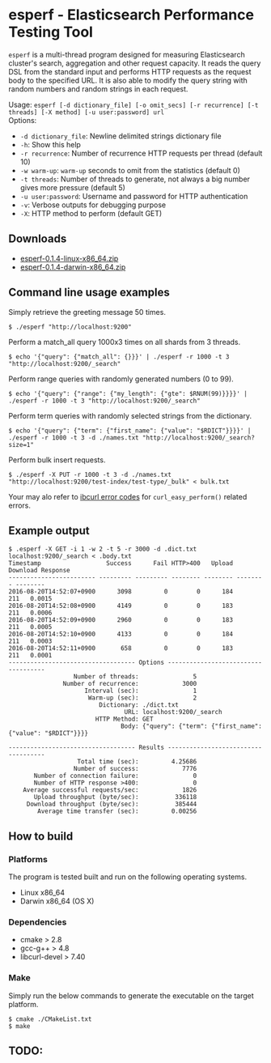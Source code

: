 # esperf - Elasticsearch Performance Testing Tool 

`esperf` is a multi-thread program designed for measuring Elasticsearch cluster's search, aggregation and other request capacity.
It reads the query DSL from the standard input and performs HTTP requests as the request body to the specified URL.
It is also able to modify the query string with random numbers and random strings in each request.

Usage: `esperf [-d dictionary_file] [-o omit_secs] [-r recurrence] [-t threads] [-X method] [-u user:password] url`  
Options:  
- `-d dictionary_file`: Newline delimited strings dictionary file 
- `-h`: Show this help
- `-r recurrence`: Number of recurrence HTTP requests per thread (default 10)
- `-w warm-up`: `warm-up` seconds to omit from the statistics (default 0)
- `-t threads`: Number of threads to generate, not always a big number gives more pressure (default 5)
- `-u user:password`: Username and password for HTTP authentication 
- `-v`: Verbose outputs for debugging purpose
- `-X`: HTTP method to perform (default GET)

## Downloads

- [esperf-0.1.4-linux-x86_64.zip](https://github.com/kosho/esperf/releases/download/0.1.4/esperf-0.1.4-linux-x86_64.zip)
- [esperf-0.1.4-darwin-x86_64.zip](https://github.com/kosho/esperf/releases/download/0.1.4/esperf-0.1.4-darwin-x86_64.zip)

## Command line usage examples

Simply retrieve the greeting message 50 times.

    $ ./esperf "http://localhost:9200"

Perform a match_all query 1000x3 times on all shards from 3 threads.

    $ echo '{"query": {"match_all": {}}}' | ./esperf -r 1000 -t 3 "http://localhost:9200/_search"

Perform range queries with randomly generated numbers (0 to 99).

    $ echo '{"query": {"range": {"my_length": {"gte": $RNUM(99)}}}}' |  ./esperf -r 1000 -t 3 "http://localhost:9200/_search"

Perform term queries with randomly selected strings from the dictionary.
    
    $ echo '{"query": {"term": {"first_name": {"value": "$RDICT"}}}}' | ./esperf -r 1000 -t 3 -d ./names.txt "http://localhost:9200/_search?size=1"

Perform bulk insert requests.

    $ ./esperf -X PUT -r 1000 -t 3 -d ./names.txt "http://localhost:9200/test-index/test-type/_bulk" < bulk.txt

Your may alo refer to [ibcurl error codes](https://curl.haxx.se/libcurl/c/libcurl-errors.html) for `curl_easy_perform()` related errors.

## Example output

```
$ .esperf -X GET -i 1 -w 2 -t 5 -r 3000 -d .dict.txt localhost:9200/_search < .body.txt
Timestamp                  Success      Fail HTTP>400   Upload Download Response
------------------------ --------- --------- -------- -------- -------- --------
2016-08-20T14:52:07+0900      3098         0        0      184      211   0.0015
2016-08-20T14:52:08+0900      4149         0        0      183      211   0.0006
2016-08-20T14:52:09+0900      2960         0        0      183      211   0.0005
2016-08-20T14:52:10+0900      4133         0        0      184      211   0.0003
2016-08-20T14:52:11+0900       658         0        0      183      211   0.0001
----------------------------------- Options ------------------------------------
                  Number of threads:               5
               Number of recurrence:            3000
                     Interval (sec):               1
                      Warm-up (sec):               2
                         Dictionary: ./dict.txt
                                URL: localhost:9200/_search
                        HTTP Method: GET
                               Body: {"query": {"term": {"first_name": {"value": "$RDICT"}}}}

----------------------------------- Results ------------------------------------
                   Total time (sec):         4.25686
                  Number of success:            7776
       Number of connection failure:               0
       Number of HTTP response >400:               0
    Average successful requests/sec:            1826
       Upload throughput (byte/sec):          336118
     Download throughput (byte/sec):          385444
        Average time transfer (sec):         0.00256
```

## How to build

### Platforms

The program is tested built and run on the following operating systems.

- Linux x86_64
- Darwin x86_64 (OS X)

### Dependencies

- cmake > 2.8
- gcc-g++ > 4.8
- libcurl-devel > 7.40

### Make

Simply run the below commands to generate the executable on the target platform.

    $ cmake ./CMakeList.txt
    $ make

## TODO:

